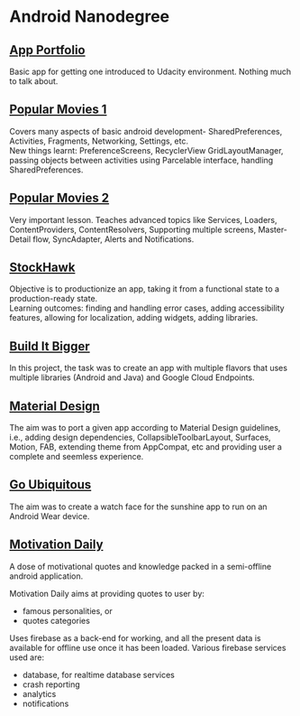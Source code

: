 # Android Nanodegree

## [App Portfolio](https://github.com/GurpreetSK95/My-App-Portfolio)
Basic app for getting one introduced to Udacity environment. Nothing much to talk about.

## [Popular Movies 1](https://github.com/GurpreetSK95/PopularMovies1)
Covers many aspects of basic android development- SharedPreferences, Activities, Fragments, Networking, Settings, etc.  
New things learnt: PreferenceScreens, RecyclerView GridLayoutManager, passing objects between activities using Parcelable interface, handling SharedPreferences.

## [Popular Movies 2](https://github.com/GurpreetSK95/PopularMovies2)
Very important lesson. Teaches advanced topics like Services, Loaders, ContentProviders, ContentResolvers, Supporting multiple screens, Master-Detail flow, SyncAdapter, Alerts and Notifications.

## [StockHawk](https://github.com/GurpreetSK95/StockHawk)
Objective is to productionize an app, taking it from a functional state to a production-ready state.  
Learning outcomes: finding and handling error cases, adding accessibility features, allowing for localization, adding widgets, adding libraries.

## [Build It Bigger](https://github.com/GurpreetSK95/Jokestar)
In this project, the task was to create an app with multiple flavors that uses multiple libraries (Android and Java) and Google Cloud Endpoints.

## [Material Design](https://github.com/GurpreetSK95/MaterializeXYZReader)
The aim was to port a given app according to Material Design guidelines, i.e., adding design dependencies, CollapsibleToolbarLayout, Surfaces, Motion, FAB, extending theme from AppCompat, etc and providing user a complete and seemless experience.

## [Go Ubiquitous](https://github.com/GurpreetSK95/Wear-It)
The aim was to create a watch face for the sunshine app to run on an Android Wear device. 

## [Motivation Daily](https://github.com/GurpreetSK95/Motivation-Daily)
A dose of motivational quotes and knowledge packed in a semi-offline android application.

Motivation Daily aims at providing quotes to user by:
* famous personalities, or
* quotes categories

Uses firebase as a back-end for working, and all the present data is available for offline use once it has been loaded. Various firebase services used are:
* database, for realtime database services
* crash reporting
* analytics
* notifications
